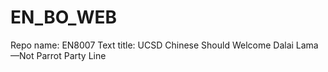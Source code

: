 # EN_BO_WEB
Repo name: EN8007
Text title: UCSD Chinese Should Welcome Dalai Lama—Not Parrot Party Line